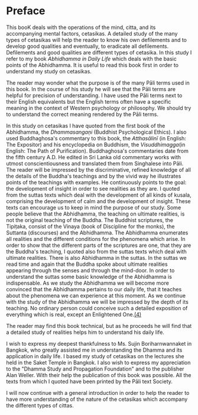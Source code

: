 # Preface

This booK deals with the operations of the mind, citta, and its
accompanying mental factors, cetasikas. A detailed study of the many
types of cetasikas will help the reader to know his own defilements
and to develop good qualities and eventually, to eradicate all
defilements. Defilements and good qualities are different types of
cetasika. In this study I refer to my book *Abhidhamma in Daily
Life* which deals with the basic points of the Abhidhamma. It is
useful to read this book first in order to understand my study on
cetasikas.

The reader may wonder what the purpose is of the many Pāli terms used
in this book. In the course of his study he will see that the Pāli
terms are helpful for precision of understanding. I have used the Pāli
terms next to their English equivalents but the English terms often
have a specific meaning in the context of Western psychology or
philosophy. We should try to understand the correct meaning rendered
by the Pāli terms. 

In this study on cetasikas I have quoted from the first book of the
Abhidhamma, the *Dhammasangaṇi* (Buddhist Psychological Ethics).
I also used Buddhaghosa's commentary to this book, the
*Atthasālinī* (in English: The Expositor) and his encyclopedia on
Buddhism, the *Visuddhimagga*(in English: The Path of
Purification). Buddhaghosa's commentaries date from the fifth century
A.D. He edited in Sri Lanka old commentary works with utmost
conscientiousness and translated them from Singhalese into Pāli. The
reader will be impressed by the discriminative, refined knowledge of
all the details of the Buddha's teachings and by the vivid way he
illustrates points of the teachings with examples. He continuously
points to the goal: the development of insight in order to see
realities as they are. I quoted from the suttas texts which deal with
the development of all kinds of kusala, comprising the development of
calm and the development of insight. These texts can encourage us to
keep in mind the purpose of our study. Some people believe that the
Abhidhamma, the teaching on ultimate realities, is not the original
teaching of the Buddha. The Buddhist scriptures, the Tipiṭaka, consist
of the Vinaya (book of Discipline for the monks), the Suttanta
(discourses) and the Abhidhamma. The Abhidhamma enumerates all
realities and the different conditions for the phenomena which arise.
In order to show that the different parts of the scriptures are one,
that they are the Buddha's teaching, I quoted also from the suttas
texts which deal with ultimate realities. There is also Abhidhamma in
the suttas. In the suttas we read time and again that the Buddha spoke
about ultimate realities appearing through the senses and through the
mind-door. In order to understand the suttas some basic knowledge of
the Abhidhamma is indispensable. As we study the Abhidhamma we will
become more convinced that the Abhidhamma pertains to our daily
life, that it teaches about the phenomena we can experience at this
moment. As we continue with the study of the Abhidhamma we will be
impressed by the depth of its teaching. No ordinary person could
conceive such a detailed exposition of everything which is real,
except an Enlightened One.[(4)](#FOOT4)

The reader may find this book technical, but as he proceeds he will
find that a detailed study of realities helps him to understand his
daily life. 

I wish to express my deepest thankfulness to Ms. Sujin
Boriharnwannaket in Bangkok, who greatly assisted me in understanding
the Dhamma and its application in daily life. I based my study of
cetasikas on the lectures she held in the Saket Temple in Bangkok. I
also wish to express my appreciation to the "Dhamma Study and
Propagation Foundation" and to the publisher Alan Weller. With their
help the publication of this book was possible. All the texts from
which I quoted have been printed by the Pāli text Society. 

I will now continue with a general introduction in order to help the
reader to have more understanding of the nature of the cetasikas which
accompany the different types of cittas.

























